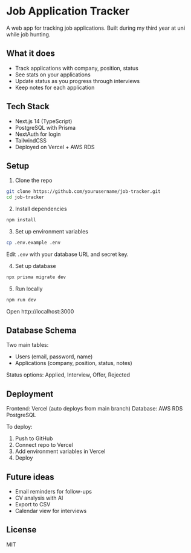 # Job Application Tracker

A web app for tracking job applications. Built during my third year at uni while job hunting.

## What it does

- Track applications with company, position, status
- See stats on your applications
- Update status as you progress through interviews
- Keep notes for each application

## Tech Stack

- Next.js 14 (TypeScript)
- PostgreSQL with Prisma
- NextAuth for login
- TailwindCSS
- Deployed on Vercel + AWS RDS

## Setup

1. Clone the repo
```bash
git clone https://github.com/yourusername/job-tracker.git
cd job-tracker
```

2. Install dependencies
```bash
npm install
```

3. Set up environment variables
```bash
cp .env.example .env
```

Edit `.env` with your database URL and secret key.

4. Set up database
```bash
npx prisma migrate dev
```

5. Run locally
```bash
npm run dev
```

Open http://localhost:3000

## Database Schema

Two main tables:
- Users (email, password, name)
- Applications (company, position, status, notes)

Status options: Applied, Interview, Offer, Rejected

## Deployment

Frontend: Vercel (auto deploys from main branch)
Database: AWS RDS PostgreSQL

To deploy:
1. Push to GitHub
2. Connect repo to Vercel
3. Add environment variables in Vercel
4. Deploy

## Future ideas

- Email reminders for follow-ups
- CV analysis with AI
- Export to CSV
- Calendar view for interviews

## License

MIT
